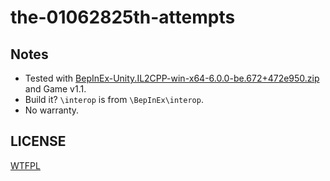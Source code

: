 # the-01062825th-attempts

## Notes

-   Tested with [BepInEx-Unity.IL2CPP-win-x64-6.0.0-be.672+472e950.zip](https://builds.bepinex.dev/projects/bepinex_be) and Game v1.1.
-   Build it? `\interop` is from `\BepInEx\interop`.
-   No warranty.

## LICENSE

[WTFPL](http://www.wtfpl.net/)
